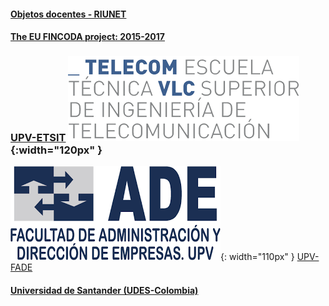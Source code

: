 
#### [Objetos docentes - RIUNET](https://riunet.upv.es/discover?rpp=10&etal=0&query=gonzalez+ladrón+de+guevara&group_by=none&page=1)

#### [The EU FINCODA project: 2015-2017](https://www.fincoda.eu)

### [UPV-ETSIT](cont-docentes-etsit.md) ![ETSIT](telecom.png){:width="120px" }    

     
     

![FADE](fade.png){: width="110px" } [UPV-FADE    ](cont-docentes-fade.md)     

     
     
     

#### [Universidad de Santander (UDES-Colombia)](cont-docentes-udes.md)    
